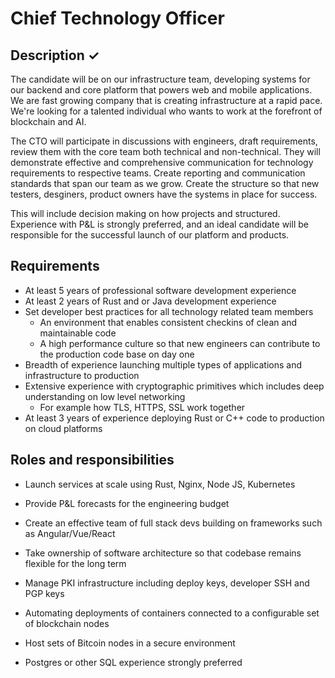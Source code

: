 # Chief Technology Officer

## Description ✓

The candidate will be on our infrastructure team, developing systems for our backend and core platform that powers web and mobile applications. We are fast growing company that is creating infrastructure at a rapid pace. We're looking for a talented individual who wants to work at the forefront of blockchain and AI. 

The CTO will participate in discussions with engineers, draft requirements, review them with the core team both technical and non-technical. They will demonstrate effective and comprehensive communication for technology requirements to respective teams. Create reporting and communication standards that span our team as we grow. Create the structure so that new testers, desginers, product owners have the systems in place for success. 

This will include decision making on how projects and structured. Experience with P&L is strongly preferred, and an ideal candidate will be responsible for the successful launch of our platform and products. 


## Requirements

* At least 5 years of professional software development experience
* At least 2 years of Rust and or Java development experience
* Set developer best practices for all technology related team members
  * An environment that enables consistent checkins of clean and maintainable code
  * A high performance culture so that new engineers can contribute to the production code base on day one
* Breadth of experience launching multiple types of applications and infrastructure to production
* Extensive experience with cryptographic primitives which includes deep understanding on low level networking
  * For example how TLS, HTTPS, SSL work together
* At least 3 years of experience deploying Rust or C++ code to production on cloud platforms 

## Roles and responsibilities

* Launch services at scale using Rust, Nginx, Node JS, Kubernetes
* Provide P&L forecasts for the engineering budget
* Create an effective team of full stack devs building on frameworks such as Angular/Vue/React
* Take ownership of software architecture so that codebase remains flexible for the long term
* Manage PKI infrastructure including deploy keys, developer SSH and PGP keys


* Automating deployments of containers connected to a configurable set of blockchain nodes
* Host sets of Bitcoin nodes in a secure environment 
* Postgres or other SQL experience strongly preferred
